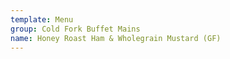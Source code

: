 ```yaml
---
template: Menu
group: Cold Fork Buffet Mains
name: Honey Roast Ham & Wholegrain Mustard (GF)
---
```

